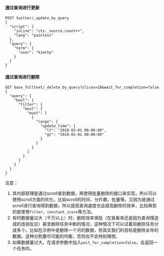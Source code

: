 #### 通过查询进行更新

```http
POST twitter/_update_by_query
{
  "script": {
    "inline": "ctx._source.count++",
    "lang": "painless"
  },
  "query": {
    "term": {
      "user": "kimchy"
    }
  }
}
```

#### 通过查询进行删除

```http
GET base_fulltext/_delete_by_query?slices=18&wait_for_completion=false
{
  "query": {
    "bool": {
      "filter": {
        "bool": {
          "must": [
            {
              "range": {
                "update_time": {
                  "lt": "2018-03-01 00:00:00",
                  "gt": "2018-02-01 00:00:00"
                }
              }
            }
          ]
        }
      }
    }
  }
}
```

注意：

1. 其内部原理是通过scroll拿到数据，再使用批量删除的接口来实现，所以可以使用scroll方面的优化，比如scroll的时间、分片数、批量等。又因为是通过scroll进行查询得到数据，所以提高查询速度也会提高删除的效率，比较典型的是使用`filter`、`constant_score`等方法。
2. 有时数据量过大（千万以上）时，删除效率很低（在我看来还是因为查询慢造成的连锁反应）甚至删除任务中断的情况，这种情况下可以试着将删除任务分成多个。比如在示例中是删除一个月的数据，但其实我们的目标是删除全年的数据。这种分割要尽可能的均衡，否则也不会特别理想。
3. 如果数据量过大，在请求参数中加入`wait_for_completion=false`，会返回一个任务ID。